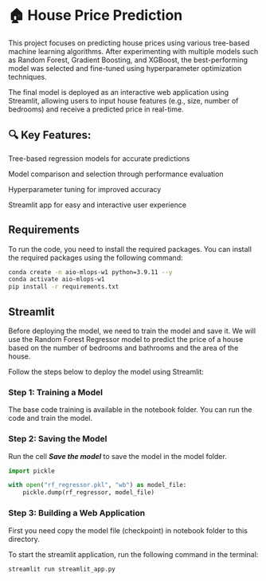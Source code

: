 # 🏠 House Price Prediction
This project focuses on predicting house prices using various tree-based machine learning algorithms. After experimenting with multiple models such as Random Forest, Gradient Boosting, and XGBoost, the best-performing model was selected and fine-tuned using hyperparameter optimization techniques.

The final model is deployed as an interactive web application using Streamlit, allowing users to input house features (e.g., size, number of bedrooms) and receive a predicted price in real-time.

## 🔍 Key Features:
Tree-based regression models for accurate predictions

Model comparison and selection through performance evaluation

Hyperparameter tuning for improved accuracy

Streamlit app for easy and interactive user experience

## Requirements

To run the code, you need to install the required packages. You can install the required packages using the following command:

```bash
conda create -n aio-mlops-w1 python=3.9.11 --y
conda activate aio-mlops-w1
pip install -r requirements.txt
```

## Streamlit

Before deploying the model, we need to train the model and save it. We will use the Random Forest Regressor model to predict the price of a house based on the number of bedrooms and bathrooms and the area of the house.

Follow the steps below to deploy the model using Streamlit:

### Step 1: Training a Model

The base code training is available in the notebook folder. You can run the code and train the model.

### Step 2: Saving the Model

Run the cell ***Save the model*** to save the model in the model folder.

```python
import pickle

with open("rf_regressor.pkl", "wb") as model_file:
    pickle.dump(rf_regressor, model_file)
```

### Step 3: Building a Web Application

First you need copy the model file (checkpoint) in notebook folder to this directory.

To start the streamlit application, run the following command in the terminal:

```bash
streamlit run streamlit_app.py
```


